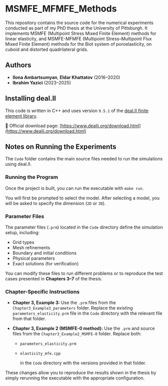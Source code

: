# MSMFE_MFMFE_Methods
This repository contains the source code for the numerical experiments conducted as part of my PhD thesis at the University of Pittsburgh. It implements MSMFE (Multipoint Stress Mixed Finite Element) methods for linear elasticity, and MSMFE-MFMFE (Multipoint Stress–Multipoint Flux Mixed Finite Element) methods for the Biot system of poroelasticity, on cuboid and distorted quadrilateral grids.

## Authors

- **Ilona Ambartsumyan**, **Eldar Khattatov** (2016–2020)  
- **Ibrahim Yazici** (2023–2025)

## Installing deal.II

This code is written in C++ and uses version `9.5.1` of the [deal.II finite element library](https://www.dealii.org/).

🔗 Official download page: [https://www.dealii.org/download.html](https://www.dealii.org/download.html)

## Notes on Running the Experiments

The `Code` folder contains the main source files needed to run the simulations using deal.II.

### Running the Program

Once the project is built, you can run the executable with `make run`.

You will first be prompted to select the model. After selecting a model, you will be asked to specify the dimension (`2D` or `3D`).

### Parameter Files

The parameter files (`.prm`) located in the `Code` directory define the simulation setup, including:

* Grid types
* Mesh refinements
* Boundary and initial conditions
* Physical parameters
* Exact solutions (for verification)

You can modify these files to run different problems or to reproduce the test cases presented in **Chapters 3–7** of the thesis.

### Chapter-Specific Instructions

* **Chapter 3, Example 3:**
  Use the `.prm` files from the `Chapter3_Example3_parameters` folder.
  Replace the existing `parameters_elasticity.prm` file in the `Code` directory with the relevant file from that folder.

* **Chapter 3, Example 2 (MSMFE-0 method):**
  Use the `.prm` and source files from the `Chapter3_Example2_MSMFE-0` folder.
  Replace both:

  * `parameters_elasticity.prm`
  * `elasticity_mfe.cpp`

    in the `Code` directory with the versions provided in that folder.

These changes allow you to reproduce the results shown in the thesis by simply rerunning the executable with the appropriate configuration.








